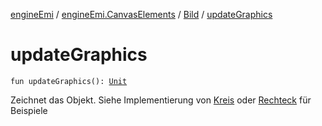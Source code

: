 [engineEmi](../../index.md) / [engineEmi.CanvasElements](../index.md) / [Bild](index.md) / [updateGraphics](./update-graphics.md)

# updateGraphics

`fun updateGraphics(): `[`Unit`](https://kotlinlang.org/api/latest/jvm/stdlib/kotlin/-unit/index.html)

Zeichnet das Objekt. Siehe Implementierung von [Kreis](../-kreis/index.md) oder [Rechteck](../-rechteck/index.md) für Beispiele

